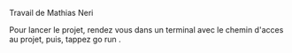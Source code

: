Travail de Mathias Neri

Pour lancer le projet, rendez vous dans un terminal avec le chemin d'acces au projet, puis, tappez go run .
